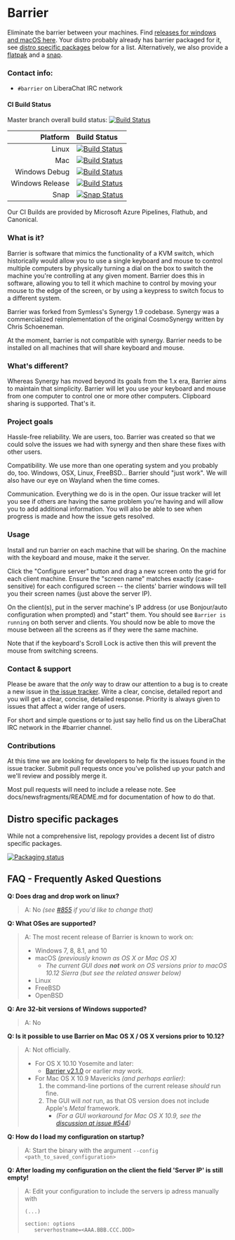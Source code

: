 # Barrier

Eliminate the barrier between your machines.
Find [releases for windows and macOS here](https://github.com/debauchee/barrier/releases).
Your distro probably already has barrier packaged for it, see [distro specific packages](#distro-specific-packages)
below for a list. Alternatively, we also provide a [flatpak](https://github.com/flathub/com.github.debauchee.barrier)
and a [snap](https://snapcraft.io/barrier).

### Contact info:

- `#barrier` on LiberaChat IRC network

#### CI Build Status

Master branch overall build status: [![Build Status](https://dev.azure.com/debauchee/Barrier/_apis/build/status/debauchee.barrier?branchName=master)](https://dev.azure.com/debauchee/Barrier/_build/latest?definitionId=1&branchName=master)

|Platform       |Build Status|
|            --:|:--         |
|Linux          |[![Build Status](https://dev.azure.com/debauchee/Barrier/_apis/build/status/debauchee.barrier?branchName=master&jobName=Linux%20Build)](https://dev.azure.com/debauchee/Barrier/_build/latest?definitionId=1&branchName=master)|
|Mac            |[![Build Status](https://dev.azure.com/debauchee/Barrier/_apis/build/status/debauchee.barrier?branchName=master&jobName=Mac%20Build)](https://dev.azure.com/debauchee/Barrier/_build/latest?definitionId=1&branchName=master)|
|Windows Debug  |[![Build Status](https://dev.azure.com/debauchee/Barrier/_apis/build/status/debauchee.barrier?branchName=master&jobName=Windows%20Build&configuration=Windows%20Build%20Debug)](https://dev.azure.com/debauchee/Barrier/_build/latest?definitionId=1&branchName=master)|
|Windows Release|[![Build Status](https://dev.azure.com/debauchee/Barrier/_apis/build/status/debauchee.barrier?branchName=master&jobName=Windows%20Build&configuration=Windows%20Build%20Release%20with%20Release%20Installer)](https://dev.azure.com/debauchee/Barrier/_build/latest?definitionId=1&branchName=master)|
|Snap           |[![Snap Status](https://build.snapcraft.io/badge/debauchee/barrier.svg)](https://build.snapcraft.io/user/debauchee/barrier)|

Our CI Builds are provided by Microsoft Azure Pipelines, Flathub, and Canonical.

### What is it?

Barrier is software that mimics the functionality of a KVM switch, which historically would allow you to use a single keyboard and mouse to control multiple computers by physically turning a dial on the box to switch the machine you're controlling at any given moment. Barrier does this in software, allowing you to tell it which machine to control by moving your mouse to the edge of the screen, or by using a keypress to switch focus to a different system.

Barrier was forked from Symless's Synergy 1.9 codebase. Synergy was a commercialized reimplementation of the original CosmoSynergy written by Chris Schoeneman.

At the moment, barrier is not compatible with synergy. Barrier needs to be installed on all machines that will share keyboard and mouse.

### What's different?

Whereas Synergy has moved beyond its goals from the 1.x era, Barrier aims to maintain that simplicity.
Barrier will let you use your keyboard and mouse from one computer to control one or more other computers.
Clipboard sharing is supported.
That's it.

### Project goals

Hassle-free reliability. We are users, too. Barrier was created so that we could solve the issues we had with synergy and then share these fixes with other users.

Compatibility. We use more than one operating system and you probably do, too. Windows, OSX, Linux, FreeBSD... Barrier should "just work". We will also have our eye on Wayland when the time comes.

Communication. Everything we do is in the open. Our issue tracker will let you see if others are having the same problem you're having and will allow you to add additional information. You will also be able to see when progress is made and how the issue gets resolved.

### Usage

Install and run barrier on each machine that will be sharing.
On the machine with the keyboard and mouse, make it the server.

Click the "Configure server" button and drag a new screen onto the grid for each client machine.
Ensure the "screen name" matches exactly (case-sensitive) for each configured screen -- the clients' barrier windows will tell you their screen names (just above the server IP).

On the client(s), put in the server machine's IP address (or use Bonjour/auto configuration when prompted) and "start" them.
You should see `Barrier is running` on both server and clients.
You should now be able to move the mouse between all the screens as if they were the same machine.

Note that if the keyboard's Scroll Lock is active then this will prevent the mouse from switching screens.

### Contact & support

Please be aware that the *only* way to draw our attention to a bug is to create a new issue in [the issue tracker](https://github.com/debauchee/barrier/issues). Write a clear, concise, detailed report and you will get a clear, concise, detailed response. Priority is always given to issues that affect a wider range of users.

For short and simple questions or to just say hello find us on the LiberaChat IRC network in the #barrier channel.

### Contributions

At this time we are looking for developers to help fix the issues found in the issue tracker.
Submit pull requests once you've polished up your patch and we'll review and possibly merge it.

Most pull requests will need to include a release note.
See docs/newsfragments/README.md for documentation of how to do that.

## Distro specific packages

While not a comprehensive list, repology provides a decent list of distro
specific packages.

[![Packaging status](https://repology.org/badge/vertical-allrepos/barrier.svg)](https://repology.org/project/barrier/versions)

## FAQ - Frequently Asked Questions

**Q: Does drag and drop work on linux?**

> A: No *(see [#855](https://github.com/debauchee/barrier/issues/544) if you'd like to change that)*


**Q: What OSes are supported?**

> A: The most recent release of Barrier is known to work on:
>  - Windows 7, 8, 8.1, and 10
>  - macOS *(previously known as OS X or Mac OS X)*  
>    - _The current GUI does **not** work on OS versions prior to macOS 10.12 Sierra (but see the related answer below)_
>  - Linux
>  - FreeBSD
>  - OpenBSD


**Q: Are 32-bit versions of Windows supported?**

> A: No


__Q: Is it possible to use Barrier on Mac OS X / OS X versions prior to 10.12?__

> A: Not officially.
>   - For OS X 10.10 Yosemite and later:
>     - [Barrier v2.1.0](https://github.com/debauchee/barrier/releases/tag/v2.1.0) or earlier _may_ work.
>   - For Mac OS X 10.9 Mavericks _(and perhaps earlier)_:
>     1. the command-line portions of the current release _should_ run fine.
>     2. The GUI will _not_ run, as that OS version does not include Apple's *Metal* framework.
>         - _(For a GUI workaround for Mac OS X 10.9, see the [discussion at issue #544](https://github.com/debauchee/barrier/issues/544))_


**Q: How do I load my configuration on startup?**

> A: Start the binary with the argument `--config <path_to_saved_configuration>`


**Q: After loading my configuration on the client the field 'Server IP' is still empty!**

> A: Edit your configuration to include the servers ip adress manually with 
> 
>```
>(...)
>
>section: options
>    serverhostname=<AAA.BBB.CCC.DDD>
>```
